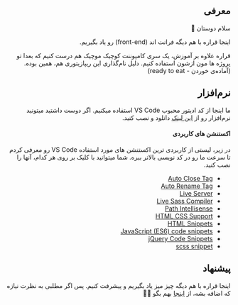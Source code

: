 <div dir="rtl">

  
## معرفی
سلام دوستان 👋

اینجا قراره با هم دیگه فرانت اند (front-end) رو یاد بگیریم.
  
قراره علاوه بر آموزش، یک سری کامپوننت کوچیک موچیک هم درست کنیم که بعدا تو پروژه ها مون ازشون استفاده کنیم. دلیل نام‌گذاری این ریپازیتوری هم، همین بوده. (آماده‌ی خوردن - ready to eat)
  
## نرم‌افزار
ما اینجا از کد ادیتور محبوب VS Code استفاده میکنیم. اگر دوست داشتید میتونید نرم‌افزار رو از [این لینک](https://code.visualstudio.com/download) دانلود و نصب کنید.

#### اکستنشن های کاربردی
 در زیر، لیستی از کاربردی ترین اکستنشن های مورد استفاده VS Code رو معرفی کردم تا سرعت ما رو در کد نویسی بالاتر ببره. شما میتوانید با کلیک بر روی هر کدام، آنها را نصب کنید.

<ul>
  <li><a href="https://marketplace.visualstudio.com/items?itemName=formulahendry.auto-close-tag">Auto Close Tag</a></li>
  <li><a href="https://marketplace.visualstudio.com/items?itemName=formulahendry.auto-rename-tag">Auto Rename Tag</a></li>
  <li><a href="https://marketplace.visualstudio.com/items?itemName=ritwickdey.live-sass">Live Server</a></li>
  <li><a href="https://marketplace.visualstudio.com/items?itemName=ritwickdey.live-sass">Live Sass Compiler</a></li>
  <li><a href="https://marketplace.visualstudio.com/items?itemName=christian-kohler.path-intellisense">Path Intellisense</a></li>
  <li><a href="https://marketplace.visualstudio.com/items?itemName=ecmel.vscode-html-css">HTML CSS Support</a></li>
  <li><a href="https://marketplace.visualstudio.com/items?itemName=abusaidm.html-snippets">HTML Snippets</a></li>
  <li><a href="https://marketplace.visualstudio.com/items?itemName=xabikos.JavaScriptSnippets">JavaScript (ES6) code snippets</a></li>
  <li><a href="https://marketplace.visualstudio.com/items?itemName=donjayamanne.jquerysnippets">jQuery Code Snippets</a></li>
  <li><a href="https://marketplace.visualstudio.com/items?itemName=Miladfathy.scss-snippet">scss snippet</a></li>
</ul>


  ## پیشنهاد
  اینجا قراره با هم دیگه چیز میز یاد بگیریم و پیشرفت کنیم. پس اگر مطلبی به نظرت نیازه که اضافه بشه، از [اینجا](https://github.com/effati78/ready-to-eat/issues/new) بهم بگو 🙋‍♂️




</div>
